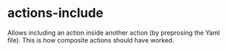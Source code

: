 # actions-include
Allows including an action inside another action (by preprosing the Yaml file). This is how composite actions should have worked.
